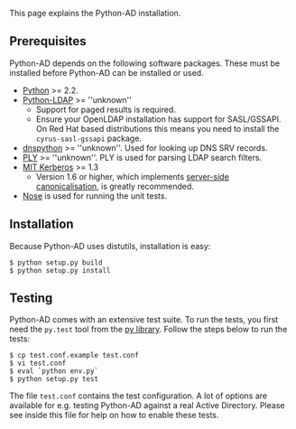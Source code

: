 This page explains the Python-AD installation.

## Prerequisites ##

Python-AD depends on the following software packages. These must be installed before Python-AD can be installed or used.

  * [Python](http://www.python.org/) >= 2.2.
  * [Python-LDAP](http://python-ldap.sourceforge.net/) >= ''unknown''
    * Support for paged results is required.
    * Ensure your OpenLDAP installation has support for SASL/GSSAPI. On Red Hat based distributions this means you need to install the `cyrus-sasl-gssapi` package.
  * [dnspython](http://www.dnspython.org/) >= ''unknown''. Used for looking up DNS SRV records.
  * [PLY](http://www.dabeaz.com/ply/) >= ''unknown''. PLY is used for parsing LDAP search filters.
  * [MIT Kerberos](http://web.mit.edu/Kerberos/) >= 1.3
    * Version 1.6 or higher, which implements [server-side canonicalisation](http://krbdev.mit.edu/rt/Ticket/Display.html?user=guest&pass=guest&id=2652), is greatly recommended.
  * [Nose](http://code.google.com/p/python-nose/) is used for running the unit tests.

## Installation ##

Because Python-AD uses distutils, installation is easy:

```
$ python setup.py build
$ python setup.py install
```

## Testing ##

Python-AD comes with an extensive test suite. To run the tests, you first need the `py.test` tool from the [py library](http://codespeak.net/py/dist/download.html). Follow the steps below to run the tests:

```
$ cp test.conf.example test.conf
$ vi test.conf
$ eval `python env.py`
$ python setup.py test
```

The file `test.conf` contains the test configuration. A lot of options are available for e.g. testing Python-AD against a real Active Directory. Please see inside this file for help on how to enable these tests.